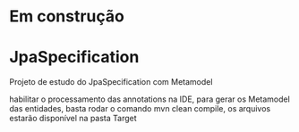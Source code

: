 # Em construção
# JpaSpecification
Projeto de estudo do JpaSpecification com Metamodel

habilitar o processamento das annotations na IDE, para gerar os Metamodel das entidades, basta rodar o comando mvn clean compile, os arquivos estarão disponível na pasta Target
